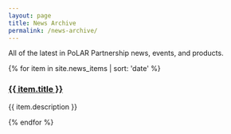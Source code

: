 ```yaml
---
layout: page
title: News Archive
permalink: /news-archive/
---
```


All of the latest in PoLAR Partnership news, events, and products.

{% for item in site.news_items | sort: 'date' %}
<div class="news-item">
    <h3><a href="{{ item.url }}">{{ item.title }}</a></h3>
    <p>{{ item.description }}</p>
</div>
{% endfor %}
